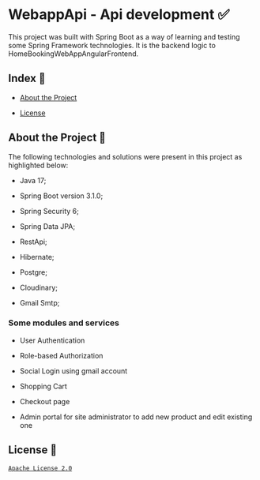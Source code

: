 # WebappApi - Api development :white_check_mark:
This project was built with Spring Boot as a way of learning and testing some Spring Framework technologies. It is the backend logic to HomeBookingWebAppAngularFrontend.
## Index :pushpin:
- [About the Project](https://github.com/Azo-hub/AzoStore-Public#about-the-project)
* [License](https://github.com/Azo-hub/AzoStore-Public#license)
## About the Project :link:
The following technologies and solutions were present in this project as highlighted below:
- Java 17;
* Spring Boot version 3.1.0;
+ Spring Security 6;
- Spring Data JPA;
+ RestApi;
* Hibernate;
- Postgre;
+ Cloudinary;
- Gmail Smtp;









 





### Some modules and services
- User Authentication
+ Role-based Authorization
* Social Login using gmail account
+ Shopping Cart
- Checkout page
* Admin portal for site administrator to add new product and edit existing one
## License :memo:
[`Apache License 2.0`](https://github.com/Azo-hub/AzoStore-Public/blob/master/LICENSE)



